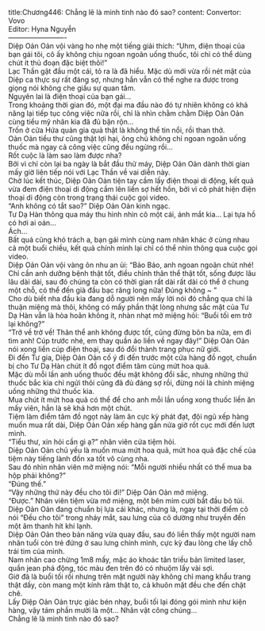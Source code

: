 title:Chương446: Chẳng lẽ là minh tinh nào đó sao?
content:
Convertor: Vovo<br>Editor: Hyna Nguyễn<br>————————-<br>Diệp Oản Oản vội vàng ho nhẹ một tiếng giải thích: “Uhm, điện thoại của bạn gái tôi, cô ấy không chịu ngoan ngoãn uống thuốc, tôi chỉ có thể dùng chút ít thủ đoạn đặc biệt thôi!”<br>Lạc Thần gật đầu một cái, tỏ ra là đã hiểu. Mặc dù mới vừa rồi nét mặt của Diệp ca thực sự rất đáng sợ, nhưng hắn vẫn có thể nghe ra được trong giọng nói không che giấu sự quan tâm.<br>Nguyên lai là điện thoại của bạn gái…<br>Trong khoảng thời gian đó, một đại ma đầu nào đó tự nhiên không có khả năng lại tiếp tục công việc nữa rồi, chỉ là nhìn chằm chằm Diệp Oản Oản cùng tiểu mỹ nhân kia đã đủ bận rộn…<br>Trốn ở cửa Hứa quản gia quả thật là không thể tin nổi, rồi than thở.<br>Oản Oản tiểu thư cũng thật lợi hại, ông chủ không chỉ ngoan ngoãn uống thuốc mà ngay cả công việc cũng đều ngừng rồi…<br>Rốt cuộc là làm sao làm được nha?<br>Bởi vì chỉ còn lại ba ngày là bắt đầu thử máy, Diệp Oản Oản dành thời gian mấy giờ liên tiếp nói với Lạc Thần về vai diễn này.<br>Chờ lúc kết thúc, Diệp Oản Oản tiện tay cầm lấy điện thoại di động, kết quả vừa đem điện thoại di động cầm lên liền sợ hết hồn, bởi vì cô phát hiện điện thoại di động còn trong trạng thái cuộc gọi video.<br>“Anh không có tắt sao?” Diệp Oản Oản kinh ngạc.<br>Tư Dạ Hàn thông qua máy thu hình nhìn cô một cái, ánh mắt kia… Lại tựa hồ có hơi ai oán…<br>Ách…<br>Bất quá cũng khó trách a, bạn gái mình cùng nam nhân khác ở cùng nhau cả một buổi chiều, kết quả chính mình lại chỉ có thể nhìn thông qua cuộc gọi video.<br>Diệp Oản Oản vội vàng ôn nhu an ủi: “Bảo Bảo, anh ngoan ngoãn chút nhé! Chỉ cần anh dưỡng bệnh thật tốt, điều chỉnh thân thể thật tốt, sống được lâu lâu dài dài, sau đó chúng ta còn có thời gian rất dài rất dài có thể ở chung một chỗ, có thể đến già đầu bạc răng long nữa! Đúng không ~ ”<br>Cho dù biết nha đầu kia đang dỗ người nên mấy lời nói đó chẳng qua chỉ là thuận miệng mà thôi, không có mấy phần thật lòng nhưng sắc mặt của Tư Dạ Hàn vẫn là hòa hoãn không ít, nhàn nhạt mở miệng hỏi: “Buổi tối em trở lại không?”<br>“Trở về trở về! Thân thể anh không được tốt, cũng đừng bôn ba nữa, em đi tìm anh! Cúp trước nhé, em thay quần áo liền về ngay đây!” Diệp Oản Oản nói xong liền cúp điện thoại, sau đó đổi thành trang phục nữ giới.<br>Đi đến Tư gia, Diệp Oản Oản cố ý đi đến trước một cửa hàng đồ ngọt, chuẩn bị cho Tư Dạ Hàn chút ít đồ ngọt điểm tâm cùng mứt hoa quả.<br>Mặc dù mỗi lần anh uống thuốc đều mặt không đổi sắc, nhưng những thứ thuốc bắc kia chỉ ngửi thôi cũng đã đủ đáng sợ rồi, đừng nói là chính miệng uống những thứ thuốc kia.<br>Mua chút ít mứt hoa quả có thể để cho anh mỗi lần uống xong thuốc liền ăn mấy viên, hẳn là sẽ khá hơn một chút.<br>Tiệm làm điểm tâm đồ ngọt này làm ăn cực kỳ phát đạt, đội ngũ xếp hàng muốn mua rất dài, Diệp Oản Oản xếp hàng gần nửa giờ rốt cục mới đến lượt mình.<br>“Tiểu thư, xin hỏi cần gì ạ?” nhân viên cửa tiệm hỏi.<br>Diệp Oản Oản chủ yếu là muốn mua mứt hoa quả, mứt hoa quả đặc chế của tiệm này tiếng lành đồn xa tốt vô cùng nha.<br>Sau đó nhìn nhân viên mở miệng nói: “Mỗi người nhiều nhất có thể mua ba hộp phải không?”<br>“Đúng thế.”<br>“Vậy những thứ này đều cho tôi đi!” Diệp Oản Oản mở miệng.<br>“Được.” Nhân viên tiệm vừa mở miệng, một bên mỉm cười bắt đầu bỏ túi.<br>Diệp Oản Oản đang chuẩn bị lựa cái khác, nhưng là, ngay tại thời điểm cô nói “Đều cho tôi” trong nháy mắt, sau lưng của cô dường như truyền đến một âm thanh hít khí lạnh.<br>Diệp Oản Oản theo bản năng vừa quay đầu, sau đó liền thấy một người nam nhân tuổi còn trẻ đứng ở sau lưng chính mình, cực kỳ đau lòng che lấy chỗ trái tim của mình.<br>Nam nhân cao chừng 1m8 mấy, mặc áo khoác tân triều bản limited laser, quần jean phá động, tóc màu đen trên đó có nhuộm lấy vài sợi.<br>Giờ đã là buổi tối rồi nhưng trên mặt người này không chỉ mang khẩu trang thật dầy, còn mang một kính râm thật to, cả khuôn mặt đều che đến chặt chẽ.<br>Lấy Diệp Oản Oản trực giác bén nhạy, buổi tối lại đóng gói mình như kiện hàng, vậy tám phần mười là một… Nhân vật công chúng…<br>Chẳng lẽ là minh tinh nào đó sao?